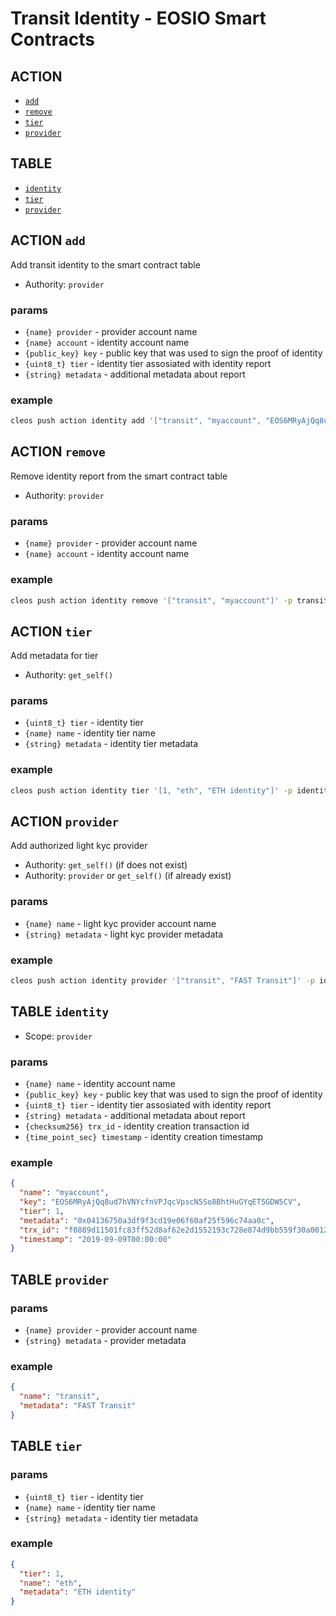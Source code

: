 # Transit Identity - EOSIO Smart Contracts

## ACTION

- [`add`](#action-add)
- [`remove`](#action-remove)
- [`tier`](#action-tier)
- [`provider`](#action-provider)

## TABLE

- [`identity`](#identity-table)
- [`tier`](#tier-table)
- [`provider`](#provider-table)

## ACTION `add`

Add transit identity to the smart contract table

- Authority: `provider`

### params

- `{name} provider` - provider account name
- `{name} account` - identity account name
- `{public_key} key` - public key that was used to sign the proof of identity
- `{uint8_t} tier` - identity tier assosiated with identity report
- `{string} metadata` - additional metadata about report

### example

```bash
cleos push action identity add '["transit", "myaccount", "EOS6MRyAjQq8ud7hVNYcfnVPJqcVpscN5So8BhtHuGYqET5GDW5CV", 1, "0x04136750a3df9f3cd19e06f60af25f596c74aa0c"]' -p transit
```

## ACTION `remove`

Remove identity report from the smart contract table

- Authority: `provider`

### params

- `{name} provider` - provider account name
- `{name} account` - identity account name

### example

```bash
cleos push action identity remove '["transit", "myaccount"]' -p transit
```

## ACTION `tier`

Add metadata for tier

- Authority: `get_self()`

### params

- `{uint8_t} tier` - identity tier
- `{name} name` - identity tier name
- `{string} metadata` - identity tier metadata

### example

```bash
cleos push action identity tier '[1, "eth", "ETH identity"]' -p identity
```

## ACTION `provider`

Add authorized light kyc provider

- Authority: `get_self()` (if does not exist)
- Authority: `provider` or `get_self()` (if already exist)

### params

- `{name} name` - light kyc provider account name
- `{string} metadata` - light kyc provider metadata

### example

```bash
cleos push action identity provider '["transit", "FAST Transit"]' -p identity
```

## TABLE `identity`

- Scope: `provider`

### params

- `{name} name` - identity account name
- `{public_key} key` - public key that was used to sign the proof of identity
- `{uint8_t} tier` - identity tier assosiated with identity report
- `{string} metadata` - additional metadata about report
- `{checksum256} trx_id` - identity creation transaction id
- `{time_point_sec} timestamp` - identity creation timestamp

### example

```json
{
  "name": "myaccount",
  "key": "EOS6MRyAjQq8ud7hVNYcfnVPJqcVpscN5So8BhtHuGYqET5GDW5CV",
  "tier": 1,
  "metadata": "0x04136750a3df9f3cd19e06f60af25f596c74aa0c",
  "trx_id": "f0889d11501fc83ff52d8af62e2d1552193c728e874d9bb559f30a0012deee3e",
  "timestamp": "2019-09-09T00:00:00"
}
```

## TABLE `provider`

### params

- `{name} provider` - provider account name
- `{string} metadata` - provider metadata

### example

```json
{
  "name": "transit",
  "metadata": "FAST Transit"
}
```

## TABLE `tier`

### params

- `{uint8_t} tier` - identity tier
- `{name} name` - identity tier name
- `{string} metadata` - identity tier metadata

### example

```json
{
  "tier": 1,
  "name": "eth",
  "metadata": "ETH identity"
}
```

